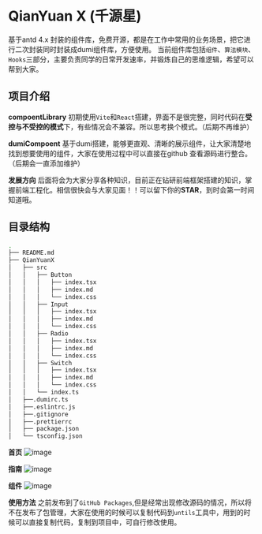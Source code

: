 # QianYuan X (千源星)
基于antd 4.x 封装的组件库，免费开源，都是在工作中常用的业务场景，把它进行二次封装同时封装成dumi组件库，方便使用。
当前组件库包括`组件`、`算法模块`、`Hooks`三部分，主要负责同学的日常开发速率，并锻炼自己的思维逻辑，希望可以帮到大家。
## 项目介绍
**compoentLibrary** 初期使用`Vite`和`React`搭建，界面不是很完整，同时代码在**受控与不受控的模式**下，有些情况会不兼容。所以思考换个模式。（后期不再维护）   

**dumiCompoent** 基于dumi搭建，能够更直观、清晰的展示组件，让大家清楚地找到想要使用的组件，大家在使用过程中可以直接在github 查看源码进行整合。（后期会一直添加维护）   

**发展方向**
后面将会为大家分享各种知识，目前正在钻研前端框架搭建的知识，掌握前端工程化。相信很快会与大家见面！！可以留下你的**STAR**，到时会第一时间知道哦。

## 目录结构
```bash
.
├── README.md
├── QianYuanX
│   ├── src
│   │   ├── Button
│   │   │   ├── index.tsx
│   │   │   ├── index.md
│   │   │   └── index.css
│   │   ├── Input
│   │   │   ├── index.tsx
│   │   │   ├── index.md
│   │   │   └── index.css
│   │   ├── Radio
│   │   │   ├── index.tsx
│   │   │   ├── index.md
│   │   │   └── index.css
│   │   ├── Switch
│   │   │   ├── index.tsx
│   │   │   ├── index.md
│   │   │   └── index.css
│   │   └── index.ts
│   ├──.dumirc.ts
│   ├──.eslintrc.js
│   ├──.gitignore
│   ├──.prettierrc
│   ├── package.json
│   └── tsconfig.json
```
**首页**
![image](https://github.com/QianYuana/YuanComponent/assets/102220953/5135899d-830a-4b09-abac-a7a028d48b0d)

**指南**
![image](https://github.com/QianYuana/YuanComponent/assets/102220953/85da1cd5-885a-4c75-8c39-06fb8cf16c0b)

**组件**
![image](https://github.com/QianYuana/YuanComponent/assets/102220953/6ca01515-b65c-4114-b0d6-90d9ff69807d)


**使用方法**
之前发布到了`GitHub Packages`,但是经常出现修改源码的情况，所以将不在发布了包管理，大家在使用的时候可以复制代码到`untils`工具中，用到的时候可以直接复制代码，复制到项目中，可自行修改使用。


